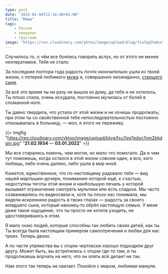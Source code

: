 ```yaml
---
type: post
date: "2022-01-04T11:14:48+01:00"
title: "Мама"
tags:
    - Россия
    - некролог
    - грустное
image: "https://res.cloudinary.com/yktoo/image/upload/blog/fxu7qq7edsn7nm2bkdgm.jpg"
---
```


Случилось то, о чём все боялись говорить вслух, но от этого не менее неотвратимое. Тебя не стало.

За последние полтора года радость почти окончательно ушла из твоей жизни, с потерей любимого [мужа](0764) и, совершенно неожиданно, [старшего сына](0800).

За всё это время ты ни разу не вышла из дому, да тебе и не хотелось. Ты плохо спала, очень исхудала, постоянно мучилась от болей в сломанной ноге.

<!--more-->

Ты давно твердила, что устала от этой жизни и не хочешь продолжать; при этом ты со свойственной тебе непоследовательностью постоянно отказывалась в больницу, — мол, я этого не переживу.

{{< imgfig "https://res.cloudinary.com/yktoo/image/upload/blog/fxu7qq7edsn7nm2bkdgm.jpg" "**21.02.1934** — **03.01.2022**" >}}

Мы все старались помочь, чем могли, но мало что помогало. Да и чем тут поможешь, когда остался в этой жизни совсем один, а все, кого любишь, либо очень далеко, либо ушли в мир иной.

Кажется, единственное, что по-настоящему радовало тебя — вид нашей мартышки-дочери, пониманию которой ещё, к счастью, недоступны тяготы этой жизни и наибольшую печаль у которой вызывает ограничение смотреть мультики или есть сладкое. Мы часто созванивались по видеосвязи и, хотя ты плохо нас понимала, мы видели искреннюю радость в твоих глазах — радость за своего младшего сына, который наконец-то обрёл настоящую семью. У меня даже такое ощущение, что ты просто не хотела уходить, не удостоверившись в этом.

Я мало знаю людей, которые способны так любить своих детей, как ты. Ты всегда была настоящим примером самоотречения и любви для нас троих. Теперь двоих.

А по части упрямства вы с отцом чертовски хорошо подходили друг другу. Может быть, вы встретились с отцом где-то там, и ты продолжаешь ворчать на него, что он опять всё делает не так.

Нам этого так теперь не хватает. Покойся с миром, любимая мамуля.

